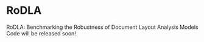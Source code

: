 # RoDLA
RoDLA: Benchmarking the Robustness of Document Layout Analysis Models
Code will be released soon!
